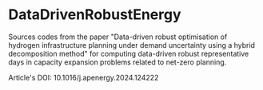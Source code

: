 # DataDrivenRobustEnergy
Sources codes from the paper "Data-driven robust optimisation of hydrogen infrastructure planning under demand uncertainty using a hybrid decomposition method" for computing data-driven robust representative days in capacity expansion problems related to net-zero planning. 

Article's DOI: 10.1016/j.apenergy.2024.124222

